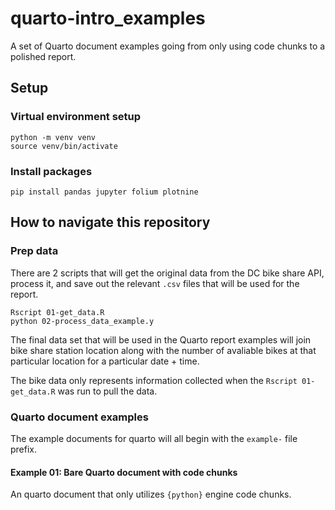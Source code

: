 # quarto-intro_examples

A set of Quarto document examples going from only using code chunks to a polished report.

## Setup

### Virtual environment setup

```shell
python -m venv venv
source venv/bin/activate
```

### Install packages

```shell
pip install pandas jupyter folium plotnine
```

## How to navigate this repository

### Prep data

There are 2 scripts that will
get the original data from the DC bike share API,
process it,
and save out the relevant `.csv` files that will be used for the report.

```shell
Rscript 01-get_data.R
python 02-process_data_example.y
```

The final data set that will be used in the Quarto report examples will join
bike share station location along with the number of avaliable bikes at that particular location
for a particular date + time.

The bike data only represents information collected when the `Rscript 01-get_data.R` was run to pull the data.

### Quarto document examples

The example documents for quarto will all begin with the `example-` file prefix.

#### Example 01: Bare Quarto document with code chunks

An quarto document that only utilizes `{python}` engine code chunks.
